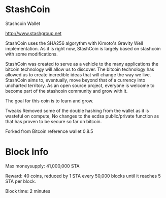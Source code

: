 StashCoin
==============

Stashcoin Wallet

http://www.stashgroup.net

StashCoin uses the SHA256 algorythm with Kimoto's Gravity Well implementation. 
As it is right now, StashCoin is largely based on stashcoin with some modifications.


StashCoin was created to serve as a vehicle to the many applications the bitcoin technology will allow us to
discover. The bitcoin technology has allowed us to create incredible ideas that will change the way we live. StashCoin aims to, eventually, move beyond that of a currency into uncharted territory. As an open source project, everyone is welcome to become part of the stashcoin community and grow with it. 


The goal for this coin is to learn and grow. 


Tweaks Removed some of the double hashing from the wallet as it is wasteful on compute, No changes to the ecdsa public/private function as that has proven to be secure so far on bitcoin.

Forked from Bitcoin reference wallet 0.8.5



Block Info
==============

Max moneysupply: 41,000,000 STA

Reward: 40 coins, reduced by 1 STA every 50,000 blocks until it reaches 5 STA per block.


Block time: 2 minutes

 


